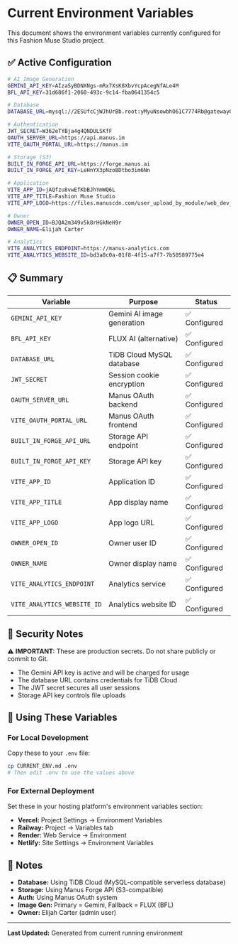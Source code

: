 # Current Environment Variables

This document shows the environment variables currently configured for this Fashion Muse Studio project.

## ✅ Active Configuration

```bash
# AI Image Generation
GEMINI_API_KEY=AIzaSyBDNXNgs-mRx7XsK8XbvYcpAcegNfALe4M
BFL_API_KEY=31d686f1-2060-493c-9c14-fba0641354c5

# Database
DATABASE_URL=mysql://2ESUfcCjWJhUrBb.root:yMyuNsowbhO61C7774Rb@gateway02.us-east-1.prod.aws.tidbcloud.com:4000/jAQfzu8vwEfKbBJhYmWQ6L?ssl={"rejectUnauthorized":true}

# Authentication
JWT_SECRET=W362eTYBja4g4QNDULSKfF
OAUTH_SERVER_URL=https://api.manus.im
VITE_OAUTH_PORTAL_URL=https://manus.im

# Storage (S3)
BUILT_IN_FORGE_API_URL=https://forge.manus.ai
BUILT_IN_FORGE_API_KEY=LeHnYX3pNzoBDtbo3im6Nn

# Application
VITE_APP_ID=jAQfzu8vwEfKbBJhYmWQ6L
VITE_APP_TITLE=Fashion Muse Studio
VITE_APP_LOGO=https://files.manuscdn.com/user_upload_by_module/web_dev_logo/310419663032473858/viDwcPcnHdrScTis.png

# Owner
OWNER_OPEN_ID=BJQA2m349v5k8rHGkNeH9r
OWNER_NAME=Elijah Carter

# Analytics
VITE_ANALYTICS_ENDPOINT=https://manus-analytics.com
VITE_ANALYTICS_WEBSITE_ID=bd3a8c0a-01f8-4f15-a7f7-7b50589775e4
```

## 📋 Summary

| Variable | Purpose | Status |
|----------|---------|--------|
| `GEMINI_API_KEY` | Gemini AI image generation | ✅ Configured |
| `BFL_API_KEY` | FLUX AI (alternative) | ✅ Configured |
| `DATABASE_URL` | TiDB Cloud MySQL database | ✅ Configured |
| `JWT_SECRET` | Session cookie encryption | ✅ Configured |
| `OAUTH_SERVER_URL` | Manus OAuth backend | ✅ Configured |
| `VITE_OAUTH_PORTAL_URL` | Manus OAuth frontend | ✅ Configured |
| `BUILT_IN_FORGE_API_URL` | Storage API endpoint | ✅ Configured |
| `BUILT_IN_FORGE_API_KEY` | Storage API key | ✅ Configured |
| `VITE_APP_ID` | Application ID | ✅ Configured |
| `VITE_APP_TITLE` | App display name | ✅ Configured |
| `VITE_APP_LOGO` | App logo URL | ✅ Configured |
| `OWNER_OPEN_ID` | Owner user ID | ✅ Configured |
| `OWNER_NAME` | Owner display name | ✅ Configured |
| `VITE_ANALYTICS_ENDPOINT` | Analytics service | ✅ Configured |
| `VITE_ANALYTICS_WEBSITE_ID` | Analytics website ID | ✅ Configured |

## 🔐 Security Notes

⚠️ **IMPORTANT:** These are production secrets. Do not share publicly or commit to Git.

- The Gemini API key is active and will be charged for usage
- The database URL contains credentials for TiDB Cloud
- The JWT secret secures all user sessions
- Storage API key controls file uploads

## 🚀 Using These Variables

### For Local Development
Copy these to your `.env` file:
```bash
cp CURRENT_ENV.md .env
# Then edit .env to use the values above
```

### For External Deployment
Set these in your hosting platform's environment variables section:
- **Vercel:** Project Settings → Environment Variables
- **Railway:** Project → Variables tab
- **Render:** Web Service → Environment
- **Netlify:** Site Settings → Environment Variables

## 📝 Notes

- **Database:** Using TiDB Cloud (MySQL-compatible serverless database)
- **Storage:** Using Manus Forge API (S3-compatible)
- **Auth:** Using Manus OAuth system
- **Image Gen:** Primary = Gemini, Fallback = FLUX (BFL)
- **Owner:** Elijah Carter (admin user)

---

**Last Updated:** Generated from current running environment

